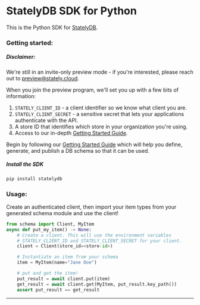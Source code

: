 # StatelyDB SDK for Python

This is the Python SDK for [StatelyDB](https://stately.cloud).

### Getting started:

##### Disclaimer:

We're still in an invite-only preview mode - if you're interested, please reach out to [preview@stately.cloud](mailto:preview@stately.cloud?subject=Early%20Access%20Program).

When you join the preview program, we'll set you up with a few bits of information:

1. `STATELY_CLIENT_ID` - a client identifier so we know what client you are.
2. `STATELY_CLIENT_SECRET` - a sensitive secret that lets your applications authenticate with the API.
3. A store ID that identifies which store in your organization you're using.
4. Access to our in-depth [Getting Started Guide].

Begin by following our [Getting Started Guide] which will help you define, generate, and publish a DB schema so that it can be used.

##### Install the SDK

```sh
pip install statelydb
```


### Usage:

Create an authenticated client, then import your item types from your generated schema module and use the client!

```python
from schema import Client, MyItem
async def put_my_item() -> None:
    # Create a client. This will use the environment variables
    # STATELY_CLIENT_ID and STATELY_CLIENT_SECRET for your client.
    client = Client(store_id=<store-id>)

    # Instantiate an item from your schema
    item = MyItem(name="Jane Doe")

    # put and get the item!
    put_result = await client.put(item)
    get_result = await client.get(MyItem, put_result.key_path())
    assert put_result == get_result
```

---

[Getting Started Guide]: https://preview-docs.stately.cloud/guides/getting-started/
[Defining Schema]: https://preview-docs.stately.cloud/guides/defining-schema/
